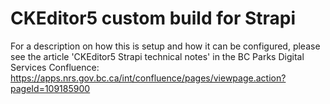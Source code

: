 # CKEditor5 custom build for Strapi

For a description on how this is setup and how it can be configured, please see the article 'CKEditor5 Strapi technical notes'
in the BC Parks Digital Services Confluence: https://apps.nrs.gov.bc.ca/int/confluence/pages/viewpage.action?pageId=109185900
